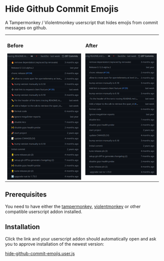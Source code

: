 # Hide Github Commit Emojis
A Tampermonkey / Violentmonkey userscript that hides emojis from commit messages on github.

<table>
  <tr>
    <td valign="top">
      <h3>Before</h3>
      <img src="./docs/assets/before.png" alt="Image Before">
    </td> 
    <td valign="top">
      <h3>After</h3>
      <img src="./docs/assets/after.png" alt="Image After">
      <br>
    </td>
  </tr>
</table>


## Prerequisites

You need to have either the [tampermonkey](https://www.tampermonkey.net/), [violentmonkey](https://violentmonkey.github.io/) or other compatible userscript addon installed.

## Installation

Click the link and your userscript addon should automatically open and ask you to approve installation of the newest version:

[hide-github-commit-emojis.user.js](https://github.com/NickUfer/hide-github-commit-emojis/raw/main/hide-github-commit-emojis.user.js)